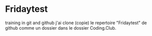 # Fridaytest
training in git and github
j'ai clone (copie) le repertoire "Fridaytest" de github comme un dossier dans le dossier Coding.Club. 
